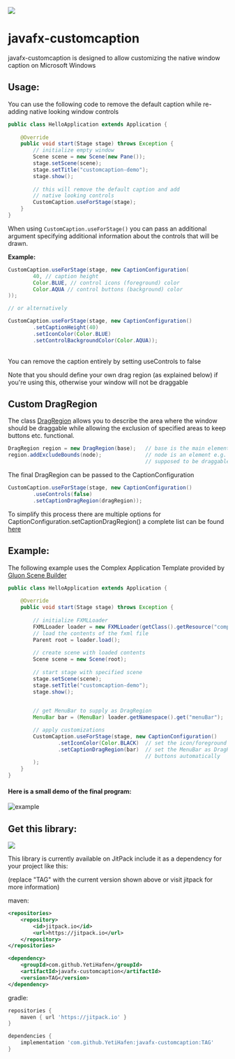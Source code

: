 [![](https://jitpack.io/v/YetiHafen/javafx-customcaption.svg)](https://jitpack.io/#YetiHafen/javafx-customcaption)


# javafx-customcaption

javafx-customcaption is designed to allow customizing
the native window caption on Microsoft Windows


## Usage:
You can use the following code to remove the default caption while re-adding
native looking window controls
```java
public class HelloApplication extends Application {
    
    @Override
    public void start(Stage stage) throws Exception {
        // initialize empty window
        Scene scene = new Scene(new Pane());
        stage.setScene(scene);
        stage.setTitle("customcaption-demo");
        stage.show();
        
        // this will remove the default caption and add 
        // native looking controls
        CustomCaption.useForStage(stage);
    }
}
```
When using `CustomCaption.useForStage()` you can pass an additional argument
specifying additional information about the controls that will be drawn.

**Example:**
```java
CustomCaption.useForStage(stage, new CaptionConfiguration(
        40, // caption height
        Color.BLUE, // control icons (foreground) color
        Color.AQUA // control buttons (background) color
));

// or alternatively

CustomCaption.useForStage(stage, new CaptionConfiguration()
        .setCaptionHeight(40)
        .setIconColor(Color.BLUE)
        .setControlBackgroundColor(Color.AQUA));
```
<br>
You can remove the caption entirely by setting useControls to false

Note that you should define your own drag region (as explained below) if you're using this, otherwise
your window will not be draggable 



## Custom DragRegion
The class [DragRegion](https://jfxccdocs.yetihafen.net/net.yetihafen.javafx.customcaption/net/yetihafen/javafx/customcaption/dragregion)
allows you to describe the area where the window should be draggable while allowing the exclusion of specified areas
to keep buttons etc. functional.
```java
DragRegion region = new DragRegion(base);   // base is the main element that should be draggable
region.addExcludeBounds(node);              // node is an element e.g. button that is not
                                            // supposed to be draggable
```
The final DragRegion can be passed to the CaptionConfiguration 
```java
CustomCaption.useForStage(stage, new CaptionConfiguration()
        .useControls(false)
        .setCaptionDragRegion(dragRegion));
```
To simplify this process there are multiple options for CaptionConfiguration.setCaptionDragRegion()
a complete list can be found [here](https://jfxccdocs.yetihafen.net/net.yetihafen.javafx.customcaption/net/yetihafen/javafx/customcaption/captionconfiguration)

## Example:
The following example uses the Complex Application Template provided by
[Gluon Scene Builder](https://gluonhq.com/products/scene-builder/)

````java
public class HelloApplication extends Application {
    
    @Override
    public void start(Stage stage) throws Exception {
        
        // initialize FXMLLoader
        FXMLLoader loader = new FXMLLoader(getClass().getResource("complex-application.fxml"));
        // load the contents of the fxml file
        Parent root = loader.load();
        
        // create scene with loaded contents
        Scene scene = new Scene(root);
        
        // start stage with specified scene
        stage.setScene(scene);
        stage.setTitle("customcaption-demo");
        stage.show();

        
        // get MenuBar to supply as DragRegion
        MenuBar bar = (MenuBar) loader.getNamespace().get("menuBar");

        // apply customizations
        CustomCaption.useForStage(stage, new CaptionConfiguration()
                .setIconColor(Color.BLACK)  // set the icon/foreground color to black
                .setCaptionDragRegion(bar)  // set the MenuBar as DragRegion to exclude the
                                            // buttons automatically
        );
    }
}
````

#### Here is a small demo of the final program:
![example](https://user-images.githubusercontent.com/78693157/209582570-bd6a6df0-bfc8-41d4-83a2-795d0db923ef.gif)


## Get this library:
[![](https://jitpack.io/v/YetiHafen/javafx-customcaption.svg)](https://jitpack.io/#YetiHafen/javafx-customcaption)

This library is currently available on JitPack include it as a dependency for your project like this:

(replace "TAG" with the current version shown above or visit jitpack for more information)

maven:
```xml
<repositories>
    <repository>
        <id>jitpack.io</id>
        <url>https://jitpack.io</url>
    </repository>
</repositories>
```
```xml
<dependency>
    <groupId>com.github.YetiHafen</groupId>
    <artifactId>javafx-customcaption</artifactId>
    <version>TAG</version>
</dependency>
```

gradle:
```groovy
repositories {
    maven { url 'https://jitpack.io' }
}
```
```groovy
dependencies {
    implementation 'com.github.YetiHafen:javafx-customcaption:TAG'
}
```
